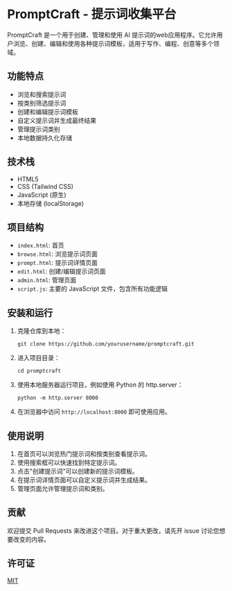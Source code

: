 # PromptCraft - 提示词收集平台

PromptCraft 是一个用于创建、管理和使用 AI 提示词的web应用程序。它允许用户浏览、创建、编辑和使用各种提示词模板，适用于写作、编程、创意等多个领域。

## 功能特点

- 浏览和搜索提示词
- 按类别筛选提示词
- 创建和编辑提示词模板
- 自定义提示词并生成最终结果
- 管理提示词类别
- 本地数据持久化存储

## 技术栈

- HTML5
- CSS (Tailwind CSS)
- JavaScript (原生)
- 本地存储 (localStorage)

## 项目结构

- `index.html`: 首页
- `browse.html`: 浏览提示词页面
- `prompt.html`: 提示词详情页面
- `edit.html`: 创建/编辑提示词页面
- `admin.html`: 管理页面
- `script.js`: 主要的 JavaScript 文件，包含所有功能逻辑

## 安装和运行

1. 克隆仓库到本地：
   ```
   git clone https://github.com/yourusername/promptcraft.git
   ```

2. 进入项目目录：
   ```
   cd promptcraft
   ```

3. 使用本地服务器运行项目，例如使用 Python 的 http.server：
   ```
   python -m http.server 8000
   ```

4. 在浏览器中访问 `http://localhost:8000` 即可使用应用。

## 使用说明

1. 在首页可以浏览热门提示词和按类别查看提示词。
2. 使用搜索框可以快速找到特定提示词。
3. 点击"创建提示词"可以创建新的提示词模板。
4. 在提示词详情页面可以自定义提示词并生成结果。
5. 管理页面允许管理提示词和类别。

## 贡献

欢迎提交 Pull Requests 来改进这个项目。对于重大更改，请先开 issue 讨论您想要改变的内容。

## 许可证

[MIT](https://choosealicense.com/licenses/mit/)